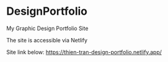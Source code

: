 # DesignPortfolio

My Graphic Design Portfolio Site

The site is accessible via Netlify

Site link below:
https://thien-tran-design-portfolio.netlify.app/
